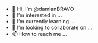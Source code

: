 - 👋 Hi, I’m @damianBRAVO
- 👀 I’m interested in ...
- 🌱 I’m currently learning ...
- 💞️ I’m looking to collaborate on ...
- 📫 How to reach me ...

<!---
damianBRAVO/damianBRAVO is a ✨ special ✨ repository because its `README.md` (this file) appears on your GitHub profile.
You can click the Preview link to take a look at your changes.
--->
